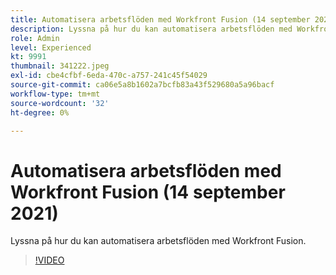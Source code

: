```yaml
---
title: Automatisera arbetsflöden med Workfront Fusion (14 september 2021)
description: Lyssna på hur du kan automatisera arbetsflöden med Workfront Fusion.
role: Admin
level: Experienced
kt: 9991
thumbnail: 341222.jpeg
exl-id: cbe4cfbf-6eda-470c-a757-241c45f54029
source-git-commit: ca06e5a8b1602a7bcfb83a43f529680a5a96bacf
workflow-type: tm+mt
source-wordcount: '32'
ht-degree: 0%

---
```


# Automatisera arbetsflöden med Workfront Fusion (14 september 2021)

Lyssna på hur du kan automatisera arbetsflöden med Workfront Fusion.

>[!VIDEO](https://video.tv.adobe.com/v/341222/?quality=12&learn=on)
